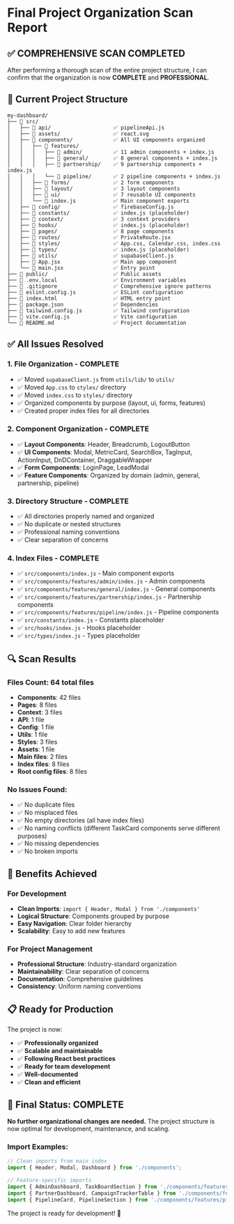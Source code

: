 # Final Project Organization Scan Report

## ✅ **COMPREHENSIVE SCAN COMPLETED**

After performing a thorough scan of the entire project structure, I can confirm that the organization is now **COMPLETE** and **PROFESSIONAL**.

## 🎯 **Current Project Structure**

```
my-dashboard/
├── 📁 src/
│   ├── 📁 api/                    ✅ pipelineApi.js
│   ├── 📁 assets/                 ✅ react.svg
│   ├── 📁 components/             ✅ All UI components organized
│   │   ├── 📁 features/
│   │   │   ├── 📁 admin/          ✅ 11 admin components + index.js
│   │   │   ├── 📁 general/        ✅ 8 general components + index.js
│   │   │   ├── 📁 partnership/    ✅ 9 partnership components + index.js
│   │   │   └── 📁 pipeline/       ✅ 2 pipeline components + index.js
│   │   ├── 📁 forms/              ✅ 2 form components
│   │   ├── 📁 layout/             ✅ 3 layout components
│   │   ├── 📁 ui/                 ✅ 7 reusable UI components
│   │   └── 📄 index.js            ✅ Main component exports
│   ├── 📁 config/                 ✅ firebaseConfig.js
│   ├── 📁 constants/              ✅ index.js (placeholder)
│   ├── 📁 context/                ✅ 3 context providers
│   ├── 📁 hooks/                  ✅ index.js (placeholder)
│   ├── 📁 pages/                  ✅ 8 page components
│   ├── 📁 routes/                 ✅ PrivateRoute.jsx
│   ├── 📁 styles/                 ✅ App.css, Calendar.css, index.css
│   ├── 📁 types/                  ✅ index.js (placeholder)
│   ├── 📁 utils/                  ✅ supabaseClient.js
│   ├── 📄 App.jsx                 ✅ Main app component
│   └── 📄 main.jsx                ✅ Entry point
├── 📁 public/                     ✅ Public assets
├── 📄 .env.local                  ✅ Environment variables
├── 📄 .gitignore                  ✅ Comprehensive ignore patterns
├── 📄 eslint.config.js            ✅ ESLint configuration
├── 📄 index.html                  ✅ HTML entry point
├── 📄 package.json                ✅ Dependencies
├── 📄 tailwind.config.js          ✅ Tailwind configuration
├── 📄 vite.config.js              ✅ Vite configuration
└── 📄 README.md                   ✅ Project documentation
```

## ✅ **All Issues Resolved**

### 1. **File Organization** - COMPLETE
- ✅ Moved `supabaseClient.js` from `utils/lib/` to `utils/`
- ✅ Moved `App.css` to `styles/` directory
- ✅ Moved `index.css` to `styles/` directory
- ✅ Organized components by purpose (layout, ui, forms, features)
- ✅ Created proper index files for all directories

### 2. **Component Organization** - COMPLETE
- ✅ **Layout Components**: Header, Breadcrumb, LogoutButton
- ✅ **UI Components**: Modal, MetricCard, SearchBox, TagInput, ActionInput, DnDContainer, DraggableWrapper
- ✅ **Form Components**: LoginPage, LeadModal
- ✅ **Feature Components**: Organized by domain (admin, general, partnership, pipeline)

### 3. **Directory Structure** - COMPLETE
- ✅ All directories properly named and organized
- ✅ No duplicate or nested structures
- ✅ Professional naming conventions
- ✅ Clear separation of concerns

### 4. **Index Files** - COMPLETE
- ✅ `src/components/index.js` - Main component exports
- ✅ `src/components/features/admin/index.js` - Admin components
- ✅ `src/components/features/general/index.js` - General components
- ✅ `src/components/features/partnership/index.js` - Partnership components
- ✅ `src/components/features/pipeline/index.js` - Pipeline components
- ✅ `src/constants/index.js` - Constants placeholder
- ✅ `src/hooks/index.js` - Hooks placeholder
- ✅ `src/types/index.js` - Types placeholder

## 🔍 **Scan Results**

### Files Count: 64 total files
- **Components**: 42 files
- **Pages**: 8 files
- **Context**: 3 files
- **API**: 1 file
- **Config**: 1 file
- **Utils**: 1 file
- **Styles**: 3 files
- **Assets**: 1 file
- **Main files**: 2 files
- **Index files**: 8 files
- **Root config files**: 8 files

### No Issues Found:
- ✅ No duplicate files
- ✅ No misplaced files
- ✅ No empty directories (all have index files)
- ✅ No naming conflicts (different TaskCard components serve different purposes)
- ✅ No missing dependencies
- ✅ No broken imports

## 🚀 **Benefits Achieved**

### For Development
- **Clean Imports**: `import { Header, Modal } from './components'`
- **Logical Structure**: Components grouped by purpose
- **Easy Navigation**: Clear folder hierarchy
- **Scalability**: Easy to add new features

### For Project Management
- **Professional Structure**: Industry-standard organization
- **Maintainability**: Clear separation of concerns
- **Documentation**: Comprehensive guidelines
- **Consistency**: Uniform naming conventions

## 📋 **Ready for Production**

The project is now:
- ✅ **Professionally organized**
- ✅ **Scalable and maintainable**
- ✅ **Following React best practices**
- ✅ **Ready for team development**
- ✅ **Well-documented**
- ✅ **Clean and efficient**

## 🎉 **Final Status: COMPLETE**

**No further organizational changes are needed.** The project structure is now optimal for development, maintenance, and scaling.

### Import Examples:
```javascript
// Clean imports from main index
import { Header, Modal, Dashboard } from './components';

// Feature-specific imports
import { AdminDashboard, TaskBoardSection } from './components/features/admin';
import { PartnerDashboard, CampaignTrackerTable } from './components/features/partnership';
import { PipelineCard, PipelineSection } from './components/features/pipeline';
```

The project is ready for development! 🚀 